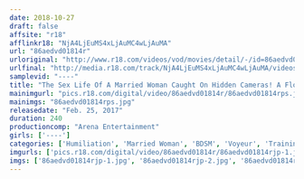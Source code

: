 ```yaml
---
date: 2018-10-27
draft: false
affsite: "r18"
afflinkr18: "NjA4LjEuMS4xLjAuMC4wLjAuMA"
url: "86aedvd01814r"
urloriginal: "http://www.r18.com/videos/vod/movies/detail/-/id=86aedvd01814r"
urlfinal: "http://media.r18.com/track/NjA4LjEuMS4xLjAuMC4wLjAuMA/videos/vod/movies/detail/-/id=86aedvd01814r"
samplevid: "----"
title: "The Sex Life Of A Married Woman Caught On Hidden Cameras! A Flood of Hidden Video Footage From A Love Hotel 4 Hours"
mainimgurl: "pics.r18.com/digital/video/86aedvd01814r/86aedvd01814rps.jpg"
mainimgs: "86aedvd01814rps.jpg"
releasedate: "Feb. 25, 2017"
duration: 240
productioncomp: "Arena Entertainment"
girls: ['----']
categories: ['Humiliation', 'Married Woman', 'BDSM', 'Voyeur', 'Training', 'Sex Toys', 'Bondage']
imgurls: ['pics.r18.com/digital/video/86aedvd01814r/86aedvd01814rjp-1.jpg', 'pics.r18.com/digital/video/86aedvd01814r/86aedvd01814rjp-2.jpg', 'pics.r18.com/digital/video/86aedvd01814r/86aedvd01814rjp-3.jpg', 'pics.r18.com/digital/video/86aedvd01814r/86aedvd01814rjp-4.jpg', 'pics.r18.com/digital/video/86aedvd01814r/86aedvd01814rjp-5.jpg', 'pics.r18.com/digital/video/86aedvd01814r/86aedvd01814rjp-6.jpg', 'pics.r18.com/digital/video/86aedvd01814r/86aedvd01814rjp-7.jpg', 'pics.r18.com/digital/video/86aedvd01814r/86aedvd01814rjp-8.jpg', 'pics.r18.com/digital/video/86aedvd01814r/86aedvd01814rjp-9.jpg', 'pics.r18.com/digital/video/86aedvd01814r/86aedvd01814rjp-10.jpg', 'pics.r18.com/digital/video/86aedvd01814r/86aedvd01814rjp-11.jpg', 'pics.r18.com/digital/video/86aedvd01814r/86aedvd01814rjp-12.jpg', 'pics.r18.com/digital/video/86aedvd01814r/86aedvd01814rjp-13.jpg', 'pics.r18.com/digital/video/86aedvd01814r/86aedvd01814rjp-14.jpg', 'pics.r18.com/digital/video/86aedvd01814r/86aedvd01814rjp-15.jpg', 'pics.r18.com/digital/video/86aedvd01814r/86aedvd01814rjp-16.jpg', 'pics.r18.com/digital/video/86aedvd01814r/86aedvd01814rjp-17.jpg', 'pics.r18.com/digital/video/86aedvd01814r/86aedvd01814rjp-18.jpg', 'pics.r18.com/digital/video/86aedvd01814r/86aedvd01814rjp-19.jpg', 'pics.r18.com/digital/video/86aedvd01814r/86aedvd01814rjp-20.jpg']
imgs: ['86aedvd01814rjp-1.jpg', '86aedvd01814rjp-2.jpg', '86aedvd01814rjp-3.jpg', '86aedvd01814rjp-4.jpg', '86aedvd01814rjp-5.jpg', '86aedvd01814rjp-6.jpg', '86aedvd01814rjp-7.jpg', '86aedvd01814rjp-8.jpg', '86aedvd01814rjp-9.jpg', '86aedvd01814rjp-10.jpg', '86aedvd01814rjp-11.jpg', '86aedvd01814rjp-12.jpg', '86aedvd01814rjp-13.jpg', '86aedvd01814rjp-14.jpg', '86aedvd01814rjp-15.jpg', '86aedvd01814rjp-16.jpg', '86aedvd01814rjp-17.jpg', '86aedvd01814rjp-18.jpg', '86aedvd01814rjp-19.jpg', '86aedvd01814rjp-20.jpg']
---
```


